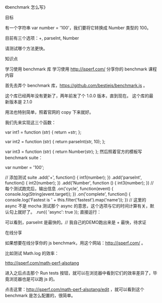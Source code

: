 《benchmark 怎么写》

目标

有一个字符串 var number = '100'，我们要将它转换成 Number 类型的 100。

目前有三个选项：+, parseInt, Number

请测试哪个方法更快。

知识点

学习使用 benchmark 库
学习使用 http://jsperf.com/ 分享你的 benchmark
课程内容

首先去弄个 benchmark 库，https://github.com/bestiejs/benchmark.js 。

这个库已经两年没有更新了，两年前发了个 1.0.0 版本，直到现在。
这个库的最新版本是 2.1.0

用法也特别简单，照着官网的 copy 下来就好。

我们先来实现这三个函数：

var int1 = function (str) {
  return +str;
};

var int2 = function (str) {
  return parseInt(str, 10);
};

var int3 = function (str) {
  return Number(str);
};
然后照着官方的模板写 benchmark suite：

var number = '100';

// 添加测试
suite
.add('+', function() {
  int1(number);
})
.add('parseInt', function() {
  int2(number);
})
.add('Number', function () {
  int3(number);
})
// 每个测试跑完后，输出信息
.on('cycle', function(event) {
  console.log(String(event.target));
})
.on('complete', function() {
  console.log('Fastest is ' + this.filter('fastest').map('name'));
})
// 这里的 async 不是 mocha 测试那个 async 的意思，这个选项与它的时间计算有关，默认勾上就好了。
.run({ 'async': true });
直接运行：



可以看到，parseInt 是最快的。//  我自己的DEMO跑出来是 + 最快，待求证

在线分享

如果想要在线分享你的 js benchmark，用这个网站：http://jsperf.com/ 。

比如测试 Math.log 的效率：

http://jsperf.com/math-perf-alsotang

进入之后点击那个 Run tests 按钮，就可以在浏览器中看到它们的效率差异了，毕竟浏览器也是可以跑 js 的。

点击这里：http://jsperf.com/math-perf-alsotang/edit ，就可以看到这个 benchmark 是怎么配置的，很简单。
